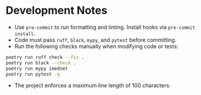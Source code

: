# Development Notes

- Use `pre-commit` to run formatting and linting. Install hooks via `pre-commit install`.
- Code must pass `ruff`, `black`, `mypy`, and `pytest` before committing.
- Run the following checks manually when modifying code or tests:

```bash
poetry run ruff check --fix .
poetry run black --check .
poetry run mypy imednet
poetry run pytest -q
```

- The project enforces a maximum line length of 100 characters.
